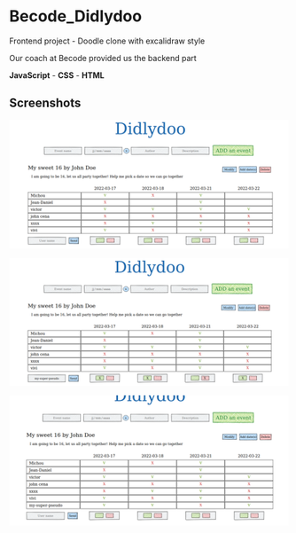 # Becode_Didlydoo

Frontend project - Doodle clone with excalidraw style

Our coach at Becode provided us the backend part

**JavaScript** - **CSS** - **HTML**

## Screenshots

![didlydoo screenshot 2](./screenshots_readme/didlydoo-screenshots2.png)

![didlydoo screenshot 1](./screenshots_readme/didlydoo-screenshot1.png)

![didlydoo screenshot 3](./screenshots_readme/didlydoo-screenshots3.png)
